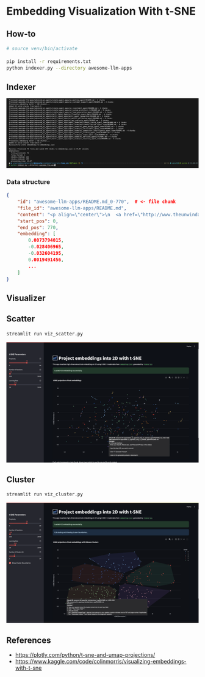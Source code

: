 # Embedding Visualization With t-SNE

## How-to

```bash
# source venv/bin/activate

pip install -r requirements.txt
python indexer.py --directory awesome-llm-apps
```

## Indexer

![Indexer Process](./docs/indexer.png)

### Data structure
```json
{
    "id": "awesome-llm-apps/README.md_0-770",  # <- file chunk
    "file_id": "awesome-llm-apps/README.md",
    "content": "<p align=\"center\">\n  <a href=\"http://www.theunwindai.com\">\n    <img src=\"docs/banner/unwind_black.png\" width=\"900px\" alt=\"Unwind AI\">\n  </a>\n</p>\n\n<p align=\"center\">\n  <a href=\"https://www.linkedin.com/in/shubhamsaboo/\">\n    <img src=\"https://img.shields.io/badge/-Follow%20Shubham%20Saboo-blue?logo=linkedin&style=flat-square\" alt=\"LinkedIn\">\n  </a>\n  <a href=\"https://twitter.com/Saboo_Shubham_\">\n    <img src=\"https://img.shields.io/twitter/follow/Shubham_Saboo\" alt=\"Twitter\">\n  </a>\n</p>\n\n<hr/>\n\n# \ud83c\udf1f Awesome LLM Apps\n\nA curated collection of awesome LLM apps built with RAG and AI agents. This repository features LLM apps that use models from OpenAI, Anthropic, Google, and open-source models like DeepSeek, Qwen or Llama that you can run locally on your computer.",
    "start_pos": 0,
    "end_pos": 770,
    "embedding": [
        0.0073794015,
        -0.028406965,
        -0.032604195,
        0.0019491456,
        ...
    ]
}
```

## Visualizer

## Scatter

```bash
streamlit run viz_scatter.py
```

![Visualizer Scatter](./docs/visualizer_scatter.png)


## Cluster

```bash
streamlit run viz_cluster.py
```

![Visualizer Cluster](./docs/visualizer_cluster.png)


## References
* https://plotly.com/python/t-sne-and-umap-projections/
* https://www.kaggle.com/code/colinmorris/visualizing-embeddings-with-t-sne
